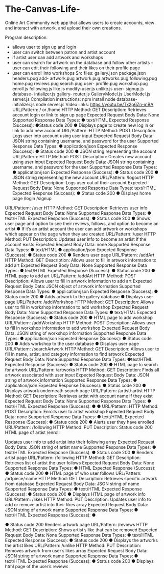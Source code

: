 # The-Canvas-Life-
Online Art Community web app that allows users to create accounts, view and interact with artwork, and upload their own creations.

Program description:
- allows user to sign up and login
- user can switch between patron and artist account
- if artist user can add artwork and workshops
- user can search for artwork on the database and follow other artists - user can edit their following and their likes on their profile page
- user can enroll into workshops
Src files: gallery.json
package.json headers.pug add- artwork.pug artwork.pug artworks.pug following.pug home.pug reviews.pug search.pug user- profile.pug workshop.pug enroll.js following.js like.js modify-user.js unlike.js user- signup.js database- intializer.js gallery- router.js GalleryModel.js UserModel.js server.js
Compilation instructions: npm install node
database-initializer.js node server.js
Video links: https://youtu.be/Tx2p6Zn-mBA URL/Pattern: / or /home
HTTP Method: GET
Description:
Retrieves account login or link to sign up page
Expected Request Body Data:
None
Supported Response Data Types:
● text/HTML
Expected Response (Success):
●Status code 200
● Displays page to create new log in or link to add new account
URL/Pattern:
HTTP Method: POST
Description:
Logs user into account using user input
Expected Request Body Data:
JSON string containing username, and password for the user Supported Response Data Types:
● application/json Expected Response (Success):
● Status code 200
● JSON string representing the account
URL/Pattern:
HTTP Method: POST
Description:
Creates new account using user input
Expected Request Body Data:
JSON string containing username, and password for the user Supported Response Data Types:
● application/json Expected Response (Success):
● Status code 200
● JSON string representing the new account
URL/Pattern: /logout HTTP Method: GET
Description:
Logs user out of their account
Expected Request Body Data:
None
Supported Response Data Types:
text/HTML
Expected Response (Success):
● Status code 200
● Displays home page
/login
/signup

URL/Pattern: /user
HTTP Method: GET Description:
Retrieves user info
Expected Request Body Data: None
Supported Response Data Types:
● text/HTML
Expected Response (Success):
● Status code 200
● Shows user page and option to see their reviews, follows, and option to become an artist
● If it’s an artist account the user can add artwork or workshops which appear on the page when they are created
URL/Pattern: /user
HTTP Method: PUT
Description:
Updates user info to become an artist if the account exists Expected Request Body Data:
none
Supported Response Data Types:
● text/HTML
● application/json
Expected Response (Success):
● Status code 200
● Renders user page
URL/Pattern: /addArt
HTTP Method: GET
Description:
Allows user to fill in artwork information to add art
Expected Request Body Data:
None
Supported Response Data Types:
● text/HTML
Expected Response (Success):
● Status code 200
● HTML page to add art
URL/Pattern: /addArt 
HTTP Method: POST
Description:
Allows user to fill in artwork information to add art
Expected Request Body Data:
JSON object of artwork information
Supported Response Data Types:
● application/json
Expected Response (Success):
● Status code 200
● Adds artwork to the gallery database
● Displays user page
URL/Pattern: /addWorkshop 
HTTP Method: GET
Description:
Allows user to fill in workshop information to add workshop
Expected Request Body Data:
None
Supported Response Data Types:
● text/HTML
Expected Response (Success):
● Status code 200
● HTML page to add workshop
URL/Pattern: /addWorkshop 
HTTP Method: POST
Description:
Allows user to fill in workshop information to add workshop Expected Request Body Data: JSON string of workshop information Supported Response Data Types:
● application/json
Expected Response (Success):
● Status code 200
● Adds workshop to the user database
● Displays user page
URL/Pattern: /searchArtwork 
HTTP Method: GET
Description:
Allows user to fill in name, artist, and category information to find artwork
Expected Request Body Data:
None
Supported Response Data Types:
●text/HTML 
Expected Response (Success):
● Status code 200
● HTML page to search for artwork
URL/Pattern: /artworks
HTTP Method: GET
Description:
Finds all artwork associated with user input
Expected Request Body Data:
JSON string of artwork information
Supported Response Data Types:
● application/json Expected Response (Success):
● Status code 200
● Displays artwork underneath search page
URL/Pattern: /artist/:artist 
HTTP Method: GET
Description:
Retrieves artist with account name if they exist
Expected Request Body Data:
None
Supported Response Data Types:
● text/HTML
Expected Response (Success):
● ●
URL/Pattern:
HTTP Method: POST
Description:
Enrolls user to artist workshop Expected Request Body Data: none
Supported Response Data Types:
● text/HTML
Expected Response (Success):
● Status code 200
● Alerts user they have enrolled
URL/Pattern: /following
HTTP Method: PUT Description:
Status code 200 HTML page of artist
/enroll

Updates user info to add artist into their following array Expected Request Body Data: JSON string of artist name
Supported Response Data Types:
● text/HTML
Expected Response (Success):
● Status code 200
● Renders artist page
URL/Pattern: /following HTTP Method: GET
Description:
Retrieves list of artist the user follows
Expected Request Body Data:
None
Supported Response Data Types:
● HTML
Expected Response (Success):
● Status code 200
● HTML page of who user follows
URL/Pattern: /artpiece/:name HTTP Method: GET
Description:
Retrieves specific artwork from database
Expected Request Body Data:
JSON string of name
Supported Response Data Types:
● text/HTML
Expected Response (Success):
● Status code 200
● Displays HTML page of artwork info
URL/Pattern: /likes
HTTP Method: PUT
Description:
Updates user info to add or remove artist into their likes array Expected Request Body Data:
JSON string of artwork name Supported Response Data Types:
● text/HTML
Expected Response (Success):
●

● Status code 200
Renders artwork page URL/Pattern: /reviews
HTTP Method: GET
Description:
Shows artist’s like that can be removed
Expected Request Body Data:
None
Supported Response Data Types:
● text/HTML
Expected Response (Success):
● Status code 200
● Displays the artworks the artist likes
URL/Pattern: /unlike
HTTP Method: PUT Description:
Removes artwork from user’s likes array
Expected Request Body Data:
JSON string of artwork name Supported Response Data Types:
● text/HTML
Expected Response (Success):
● Status code 200
● Displays html page of the user’s reviews
